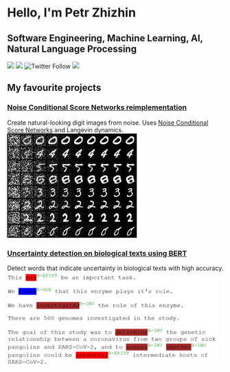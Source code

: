 # Hello, I'm Petr Zhizhin
## Software Engineering, Machine Learning, AI, Natural Language Processing
[![](https://img.shields.io/badge/-CV/Resume-important?style=flat-square)](https://github.com/PeterZhizhin/resume/releases/download/latest/zhizhin_petr_resume.pdf)
[![](https://img.shields.io/badge/AddMe-LinkedIn-blue?logo=LinkedIn)](https://www.linkedin.com/in/petr-zhizhin-9a5a6a75/)
![Twitter Follow](https://img.shields.io/twitter/follow/PeterZhizhin?style=social)
[![](https://img.shields.io/badge/-Telegram-blue?logo=telegram)](https://t.me/PeterZhizhin)

## My favourite projects
### [Noise Conditional Score Networks reimplementation](https://github.com/PeterZhizhin/HSE-DeepLearning-NCSN)

Create natural-looking digit images from noise. Uses [Noise Conditional Score Networks](https://arxiv.org/pdf/1907.05600.pdf) and Langevin dynamics.
![MNIST generation process](https://raw.githubusercontent.com/PeterZhizhin/HSE-DeepLearning-NCSN/master/samples/mnist_generation_process.png)

### [Uncertainty detection on biological texts using BERT](https://github.com/PeterZhizhin/BERTUncertaintyDetection)

Detect words that indicate uncertainty in biological texts with high accuracy.
![](https://github.com/PeterZhizhin/BERTUncertaintyDetection/raw/master/pictures/BERT_demo.png)